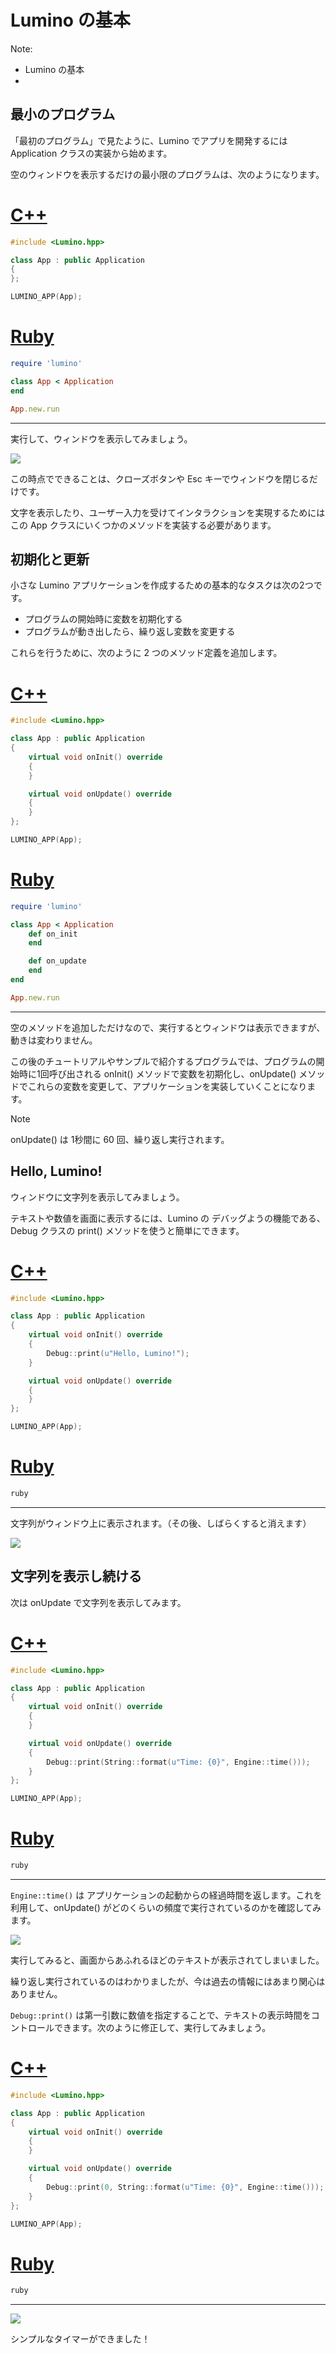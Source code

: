 Lumino の基本
==========

Note:
- Lumino の基本
- 



最小のプログラム
----------

「最初のプログラム」で見たように、Lumino でアプリを開発するには Application クラスの実装から始めます。

空のウィンドウを表示するだけの最小限のプログラムは、次のようになります。

# [C++](#tab/lang-cpp)

```cpp
#include <Lumino.hpp>

class App : public Application
{
};

LUMINO_APP(App);
```

# [Ruby](#tab/lang-ruby)

```ruby
require 'lumino'

class App < Application
end

App.new.run
```

---

実行して、ウィンドウを表示してみましょう。

![](img/basic-1.png)

この時点でできることは、クローズボタンや Esc キーでウィンドウを閉じるだけです。

文字を表示したり、ユーザー入力を受けてインタラクションを実現するためにはこの App クラスにいくつかのメソッドを実装する必要があります。


初期化と更新
----------

小さな Lumino アプリケーションを作成するための基本的なタスクは次の2つです。

- プログラムの開始時に変数を初期化する
- プログラムが動き出したら、繰り返し変数を変更する

これらを行うために、次のように 2 つのメソッド定義を追加します。

# [C++](#tab/lang-cpp)

```cpp
#include <Lumino.hpp>

class App : public Application
{
	virtual void onInit() override
	{
	}

	virtual void onUpdate() override
	{
	}
};

LUMINO_APP(App);
```

# [Ruby](#tab/lang-ruby)

```ruby
require 'lumino'

class App < Application
    def on_init
    end

    def on_update
    end
end

App.new.run
```

---

空のメソッドを追加しただけなので、実行するとウィンドウは表示できますが、動きは変わりません。

この後のチュートリアルやサンプルで紹介するプログラムでは、プログラムの開始時に1回呼び出される onInit() メソッドで変数を初期化し、onUpdate() メソッドでこれらの変数を変更して、アプリケーションを実装していくことになります。

> [!Note]
> onUpdate() は 1秒間に 60 回、繰り返し実行されます。


Hello, Lumino!
----------

ウィンドウに文字列を表示してみましょう。

テキストや数値を画面に表示するには、Lumino の デバッグようの機能である、Debug クラスの print() メソッドを使うと簡単にできます。

# [C++](#tab/lang-cpp)

```cpp
#include <Lumino.hpp>

class App : public Application
{
	virtual void onInit() override
	{
		Debug::print(u"Hello, Lumino!");
	}

	virtual void onUpdate() override
	{
	}
};

LUMINO_APP(App);
```

# [Ruby](#tab/lang-ruby)

```ruby
ruby
```

---

文字列がウィンドウ上に表示されます。（その後、しばらくすると消えます）

![](img/basic-2.png)


文字列を表示し続ける
----------

次は onUpdate で文字列を表示してみます。

# [C++](#tab/lang-cpp)
```cpp
#include <Lumino.hpp>

class App : public Application
{
	virtual void onInit() override
	{
	}

	virtual void onUpdate() override
	{
		Debug::print(String::format(u"Time: {0}", Engine::time()));
	}
};

LUMINO_APP(App);
```
# [Ruby](#tab/lang-ruby)
```ruby
ruby
```
---

`Engine::time()` は アプリケーションの起動からの経過時間を返します。これを利用して、onUpdate() がどのくらいの頻度で実行されているのかを確認してみます。

![](img/basic-3.png)

実行してみると、画面からあふれるほどのテキストが表示されてしまいました。

繰り返し実行されているのはわかりましたが、今は過去の情報にはあまり関心はありません。

`Debug::print()` は第一引数に数値を指定することで、テキストの表示時間をコントロールできます。次のように修正して、実行してみましょう。

# [C++](#tab/lang-cpp)
```cpp
#include <Lumino.hpp>

class App : public Application
{
	virtual void onInit() override
	{
	}

	virtual void onUpdate() override
	{
		Debug::print(0, String::format(u"Time: {0}", Engine::time()));
	}
};

LUMINO_APP(App);
```
# [Ruby](#tab/lang-ruby)
```ruby
ruby
```
---


![](img/basic-4.gif)

シンプルなタイマーができました！
